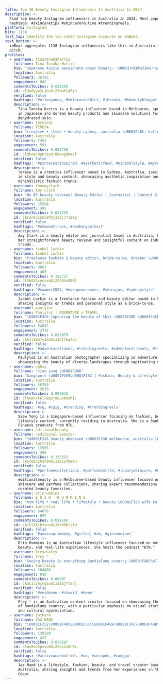 ```yaml
---
title: Top 10 Beauty Instagram Influencers In Australia In 2024
description: >-
  Find top beauty Instagram influencers in Australia in 2024. Most popular
  hashtags: #skincaretips #skincareroutine #trendingreels.
platform: Instagram
hits: 1138
text_top: Identify the top-rated Instagram accounts on inBeat.
text_bottom: >-
  inBeat aggregates 1138 Instagram influencers like this in Australia for you to
  pitch.
profiles:
  - username: tinatanakaharris
    fullname: Tina Tanaka Harris
    bio: "Japanese Aussie passionate about beauty✨ \U0001F4CDMelbourne, AUS \U0001F497J+K Beauty \U0001F4A6Dry/Dehydrated Skin ▶️YouTube Channel (170k+♥️) + more ↓"
    location: Australia
    followers: 36795
    engagement: 842
    commentsToLikes: 0.013259
    id: cl3w8yyw3cjbu0i23dwh147jh
    verified: false
    hashtags: '#oliveyoung, #skincareaddict, #jbeauty, #kbeautyblogger'
    description: >-
      Tina Tanaka Harris is a beauty influencer based in Melbourne, specializing
      in Japanese and Korean beauty products and skincare solutions for dry and
      dehydrated skin.
  - username: teresaaj
    fullname: TERESA
    bio: "creative • style • beauty sydney, australia \U0001F48C: hello.teresaaj@gmail.com"
    location: Australia
    followers: 7453
    engagement: 591
    commentsToLikes: 0.081726
    id: cldhoqr9qnt9y0j08wxg0ne2f
    verified: false
    hashtags: '#pinterestinspired, #aestheticfeed, #minimalstyle, #mycottonon'
    description: >-
      Teresa is a creative influencer based in Sydney, Australia, specializing
      in style and beauty content, showcasing aesthetic inspiration and
      minimalistic fashion trends.
  - username: theamyclark
    fullname: Amy Clark
    bio: "No BS beauty reviews! Beauty Editor | Journalist | Content Creator \U0001F4A5 Formerly Adore Beauty, Mamamia/You Beauty."
    location: Australia
    followers: 15564
    engagement: 495
    commentsToLikes: 0.051759
    id: cks1re31us59f0j23oj7712eg
    verified: false
    hashtags: '#emmamattress, #awakenyourbest'
    description: >-
      Amy Clark is a beauty editor and journalist based in Australia, known for
      her straightforward beauty reviews and insightful content on industry
      trends.
  - username: isobel_larkin
    fullname: Isobel Larkin
    bio: "Freelance fashion & beauty editor, bride-to-be, dreamer \U0001F90D @the_glowfiles hello@isobellarkin.com Gadigal land | Sydney"
    location: Australia
    followers: 8083
    engagement: 408
    commentsToLikes: 0.192717
    id: cl3w8z5cncovq0i23h94v850l
    verified: false
    hashtags: '#summer2023, #europeansummer, #shonajoy, #sydneystyle'
    description: >-
      Isobel Larkin is a freelance fashion and beauty editor based in Sydney,
      sharing insights on trends and personal style as a bride-to-be.
  - username: paulyloz
    fullname: Paulyloz | ADVENTURE x TRAVEL
    bio: "\U0001F4F8 Capturing the beauty of this \U0001F30E \U0001F4CD Australia \U0001F4E7 paul.lojszczyk@gmail.com"
    location: Australia
    followers: 54842
    engagement: 3742
    commentsToLikes: 0.032879
    id: ck5cl18w7y1mv0i11hflkq7dv
    verified: false
    hashtags: '#adventuretravel, #trendingreels, #adventuretravels, #travelvideography'
    description: >-
      Paulyloz is an Australian photographer specializing in adventure travel,
      showcasing the beauty of diverse landscapes through captivating visuals.
  - username: ughsy
    fullname: "siew yong \U0001F90D"
    bio: "Singapore \U0001F1F8\U0001F1EC | Fashion, Beauty & Lifestyle \U0001F469\U0001F3FB‍\U0001F393NTU Banking & Finance \U0001F48C: ughsy00@gmail.com \U0001F3A5 TikTok: ughsy (38K)"
    location: Australia
    followers: 56769
    engagement: 2619
    commentsToLikes: 0.009842
    id: clmumxct6l79p0j08uxk8chi7
    verified: false
    hashtags: '#sg, #sgig, #trending, #trendingreels'
    description: >-
      Siew Yong is a Singapore-based influencer focusing on fashion, beauty, and
      lifestyle content, currently residing in Australia. She is a Banking and
      Finance graduate from NTU.
  - username: editionalbeauty
    fullname: ⚡️editional beauty⚡️
    bio: "\U0001F338 beauty obsessed \U0001F338 melbourne, australia \U0001F338 editionalbeauty@gmail.com"
    location: Australia
    followers: 13565
    engagement: 496
    commentsToLikes: 0.155522
    id: ck5c05d2hsh9m0i11o1yt0e9n
    verified: false
    hashtags: '#perfumecollections, #perfumebottle, #luxuryskincare, #beautyfavorites'
    description: >-
      editionalbeauty is a Melbourne-based beauty influencer focused on luxury
      skincare and perfume collections, sharing expert recommendations and
      curated beauty favorites.
  - username: erinrummins
    fullname: E R I N   R U M M I N S
    bio: "mum life • real life • lifestyle • beauty \U0001F338 wife to Ben + mumma to Lucy \U0001F3A7 my podcast - @btw.thepodcast \U0001F4E7 hello@thesocialtouch.com.au"
    location: Australia
    followers: 64070
    engagement: 899
    commentsToLikes: 0.018168
    id: ck15t1ijbfvno0i19xh9klttd
    verified: false
    hashtags: '#amazonprimeday, #gifted, #ad, #giesenwines'
    description: >-
      Erin Rummins is an Australian lifestyle influencer focused on motherhood,
      beauty, and real-life experiences. She hosts the podcast "BTW."
  - username: freyahaley
    fullname: frey ᚠ
    bio: "Seeing beauty in everything Bundjalung country \U0001F48Chello@freyahaley.com \U0001F48C"
    location: Australia
    followers: 104488
    engagement: 910
    commentsToLikes: 0.00897
    id: ck5c1lzmxvgav0i11imjftmrj
    verified: false
    hashtags: '#voidmeme, #chvoid, #meme'
    description: >-
      Frey ᚠ is an Australian content creator focused on showcasing the beauty
      of Bundjalung country, with a particular emphasis on visual storytelling
      and cultural appreciation.
  - username: jazhand
    fullname: JAZ HAND
    bio: "\U0001F352\U0001F485\U0001F3FC\U0001F469\U0001F3FC‍\U0001F4BB\U0001F938\U0001F3FC‍♂️\U0001F48C\U0001F366\U0001F380 Lifestyle, Fashion, Beauty & Travel @JAZHANDMADE @colourtone.app Gold Coast | Australia"
    location: Australia
    followers: 139580
    engagement: 423
    commentsToLikes: 0.056587
    id: clan8va5pvvu80i23hc2z0r9i
    verified: false
    hashtags: '#activewearoutfits, #ad, #ausopen, #canggu'
    description: >-
      Jaz Hand is a lifestyle, fashion, beauty, and travel creator based in
      Australia, sharing insights and trends from her experiences on the Gold
      Coast.
---
```


